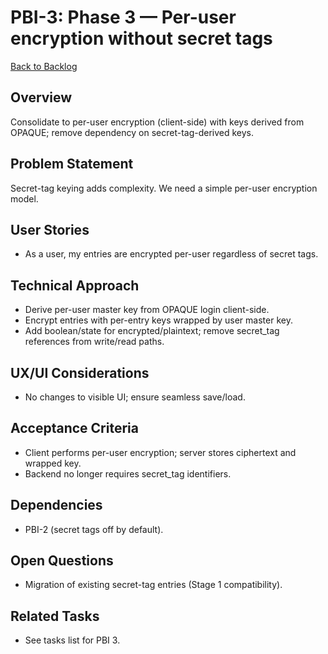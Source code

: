 # PBI-3: Phase 3 — Per-user encryption without secret tags

[Back to Backlog](../backlog.md#user-content-3)

## Overview
Consolidate to per-user encryption (client-side) with keys derived from OPAQUE; remove dependency on secret-tag-derived keys.

## Problem Statement
Secret-tag keying adds complexity. We need a simple per-user encryption model.

## User Stories
- As a user, my entries are encrypted per-user regardless of secret tags.

## Technical Approach
- Derive per-user master key from OPAQUE login client-side.
- Encrypt entries with per-entry keys wrapped by user master key.
- Add boolean/state for encrypted/plaintext; remove secret_tag references from write/read paths.

## UX/UI Considerations
- No changes to visible UI; ensure seamless save/load.

## Acceptance Criteria
- Client performs per-user encryption; server stores ciphertext and wrapped key.
- Backend no longer requires secret_tag identifiers.

## Dependencies
- PBI-2 (secret tags off by default).

## Open Questions
- Migration of existing secret-tag entries (Stage 1 compatibility).

## Related Tasks
- See tasks list for PBI 3.
